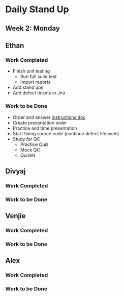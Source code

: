 # Daily Stand Up
## Week 2: Monday

## Ethan

### Work Completed

- Finish unit testing
  - Run full suite test
  - Import reports
- Add stand ups
- Add defect tickets in Jira

### Work to be Done

- Order and answer [instructions doc](https://github.com/EricTrainingRev/241209-JWA/blob/main/Project%202/Presentation%20Instructions.md)
- Create presentation order
- Practice and time presentation
- Start fixing source code (continue defect lifecycle)
- Study for QC
  - Practice Quiz
  - Mock QC
  - Quizlet

## Divyaj

### Work Completed

### Work to be Done


## Venjie

### Work Completed

### Work to be Done

## Alex

### Work Completed

### Work to be Done